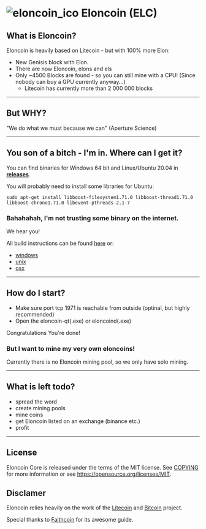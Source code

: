 ![eloncoin_ico](https://raw.githubusercontent.com/eloncoingit/eloncoin/master/src/qt/res/icons/bitcoin.ico?token=AS56KPRZXON7DX52M3DU4NTAHK6G4) Eloncoin (ELC)
=====================================

What is Eloncoin?
----------------

Eloncoin is heavily based on Litecoin - but with 100% more Elon:

- New Genisis block with Elon.
- There are now Eloncoin, elons and els
- Only ~4500 Blocks are found - so you can still mine with a CPU! (Since nobody can buy a GPU currently anyway...)
  - Litecoin has currently more than 2&nbsp;000&nbsp;000 blocks

_______________________

But WHY?
----------------

"We do what we must because we can" (Aperture Science)
_______________________

You son of a bitch - I'm in. Where can I get it?
----------------

You can find binaries for Windows 64 bit and Linux/Ubuntu 20.04 in [**releases**](https://github.com/eloncoingit/eloncoin/releases).

You will probably need to install some libraries for Ubuntu:

```
sudo apt-get install libboost-filesystem1.71.0 libboost-thread1.71.0 libboost-chrono1.71.0 libevent-pthreads-2.1-7 
```

### Bahahahah, I'm not trusting some binary on the internet.

We hear you!

All build instructions can be found [here](https://github.com/eloncoingit/eloncoin/tree/master/doc) or:
- [windows](https://github.com/eloncoingit/eloncoin/blob/master/doc/build-windows.md)
- [unix](https://github.com/eloncoingit/eloncoin/blob/master/doc/build-unix.md)
- [osx](https://github.com/eloncoingit/eloncoin/blob/master/doc/build-osx.md)

_______________________

How do I start?
----------------

- Make sure port tcp 1971 is reachable from outside (optinal, but highly recommended)
- Open the eloncoin-qt(.exe) or eloncoind(.exe)

Congratulations You're done!

### But I want to mine my very own eloncoins!

Currently there is no Eloncoin mining pool, so we only have solo mining.

_______________________

What is left todo?
----------------

- spread the word
- create mining pools
- mine coins
- get Eloncoin listed on an exchange (binance etc.)
- profit

_______________________

License
----------------

Eloncoin Core is released under the terms of the MIT license. See [COPYING](COPYING) for more
information or see https://opensource.org/licenses/MIT.

## Disclamer

Eloncoin relies heavily on the work of the [Litecoin](https://litecoin.org/) and [Bitcoin](https://bitcoin.org) project.

Special thanks to
[Faithcoin](https://www.hackster.io/pjdecarlo/how-to-make-a-cryptocurrency-using-litecoin-v0-15-source-fb5e82) for its awesome guide.
